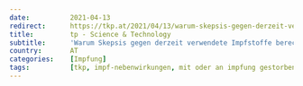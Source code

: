 ```yaml
---
date:          2021-04-13
redirect:      https://tkp.at/2021/04/13/warum-skepsis-gegen-derzeit-verwendete-impfstoffe-berechtigt-ist/
title:         tp - Science & Technology
subtitle:      'Warum Skepsis gegen derzeit verwendete Impfstoffe berechtigt ist'
country:       AT
categories:    [Impfung]
tags:          [tkp, impf-nebenwirkungen, mit oder an impfung gestorben, johnson & johnson]
---
```

